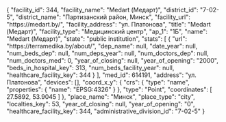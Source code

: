 {
    "facility_id": 344,
    "facility_name": "Medart (Медарт)",
    "district_id": "7-02-5",
    "district_name": "Партизанский район, Минск",
    "facility_url": "https:\/\/medart.by\/",
    "facility_address": "ул. Платонова",
    "title": "Medart (Медарт)",
    "facility_type": "Медицинский центр",
    "ap_1": "1Б",
    "name": "Medart (Медарт)",
    "state": "public institution",
    "stats": [
        {
            "url": "https:\/\/terramedika.by\/about\/",
            "dep_name": null,
            "date_year": null,
            "num_beds_dep": null,
            "num_deps_year": null,
            "num_doctors_dep": null,
            "num_doctors_med": 0,
            "year_of_closing": null,
            "year_of_opening": "2000",
            "beds_in_hospital_key": 313,
            "num_beds_facility_year": null,
            "healthcare_facility_key": 344
        }
    ],
    "med_id": 614191,
    "address": "ул. Платонова",
    "devices": [],
    "coord_x_y": {
        "crs": {
            "type": "name",
            "properties": {
                "name": "EPSG:4326"
            }
        },
        "type": "Point",
        "coordinates": [
            27.5892,
            53.9045
        ]
    },
    "place_name": "Минск",
    "place_type": "city",
    "localties_key": 53,
    "year_of_closing": null,
    "year_of_opening": "0",
    "healthcare_facility_key": 344,
    "administrative_division_id": "7-02-5"
}